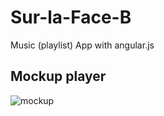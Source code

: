 # Sur-la-Face-B
Music (playlist) App with angular.js


## Mockup player

![mockup](http://img15.hostingpics.net/pics/617403slfb.png)
